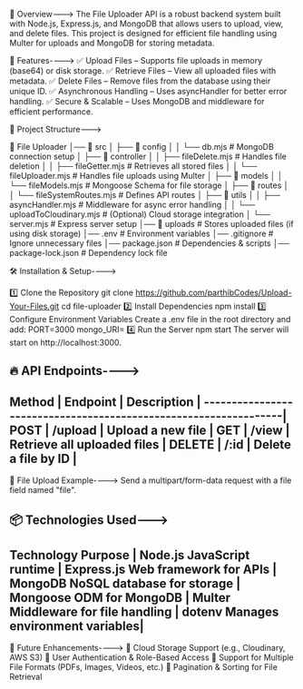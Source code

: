 🚀 Overview--->
The File Uploader API is a robust backend system built with Node.js, Express.js, and MongoDB that allows users to upload, view, and delete files. This project is designed for efficient file handling using Multer for uploads and MongoDB for storing metadata.

🌟 Features---->
✅ Upload Files – Supports file uploads in memory (base64) or disk storage.
✅ Retrieve Files – View all uploaded files with metadata.
✅ Delete Files – Remove files from the database using their unique ID.
✅ Asynchronous Handling – Uses asyncHandler for better error handling.
✅ Secure & Scalable – Uses MongoDB and middleware for efficient performance.


📁 Project Structure--->

📂 File Uploader
│── 📂 src
│   ├── 📂 config
│   │   └── db.mjs                # MongoDB connection setup
│   ├── 📂 controller
│   │   ├── fileDelete.mjs        # Handles file deletion
│   │   ├── fileGetter.mjs        # Retrieves all stored files
│   │   └── fileUploader.mjs      # Handles file uploads using Multer
│   ├── 📂 models
│   │   └── fileModels.mjs        # Mongoose Schema for file storage
│   ├── 📂 routes
│   │   └── fileSystemRoutes.mjs  # Defines API routes
│   ├── 📂 utils
│   │   ├── asyncHandler.mjs      # Middleware for async error handling
│   │   └── uploadToCloudinary.mjs # (Optional) Cloud storage integration
│   └── server.mjs                # Express server setup
│── 📂 uploads                     # Stores uploaded files (if using disk storage)
│── .env                           # Environment variables
│── .gitignore                      # Ignore unnecessary files
│── package.json                     # Dependencies & scripts
│── package-lock.json                 # Dependency lock file


🛠️ Installation & Setup---->

1️⃣ Clone the Repository
git clone https://github.com/parthibCodes/Upload-Your-Files.git
cd file-uploader
2️⃣ Install Dependencies
npm install
3️⃣ Configure Environment Variables
Create a .env file in the root directory and add:
PORT=3000
mongo_URI=<your-mongodb-connection-string>
4️⃣ Run the Server
npm start
The server will start on http://localhost:3000.

🔥 API Endpoints---->
------------------------------------------------------------------
Method	    |  Endpoint	       |    Description                  |
-----------------------------------------------------------------|
POST	      |  **/upload**	   |   Upload a new file             |
GET	        |  **/view**	     |   Retrieve all uploaded files   |
DELETE	    |  **/:id**	       |   Delete a file by ID           |
------------------------------------------------------------------

📌 File Upload Example---->
Send a multipart/form-data request with a file field named "file".

📦 Technologies Used--->
----------------------------------------------
Technology	    Purpose                      |
Node.js	        JavaScript runtime           |
Express.js	    Web framework for APIs       |
MongoDB	        NoSQL database for storage   |
Mongoose	      ODM for MongoDB              |
Multer	        Middleware for file handling |
dotenv	        Manages environment variables|
----------------------------------------------

🎯 Future Enhancements---->
🔹 Cloud Storage Support (e.g., Cloudinary, AWS S3)
🔹 User Authentication & Role-Based Access
🔹 Support for Multiple File Formats (PDFs, Images, Videos, etc.)
🔹 Pagination & Sorting for File Retrieval

